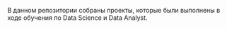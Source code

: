 В данном репозитории собраны проекты, которые были выполнены в ходе обучения по Data Science и Data Analyst.
